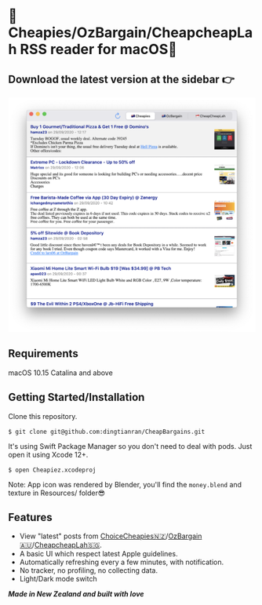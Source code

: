 # 💸Cheapies/OzBargain/CheapcheapLah RSS reader for macOS💸

## Download the latest version at the sidebar 👉

<img width="800" alt="screenshot" src="https://raw.githubusercontent.com/dingtianran/CheapBargains/main/Resources/screenshot.png">

## Requirements
macOS 10.15 Catalina and above

## Getting Started/Installation
Clone this repository.
```shell
$ git clone git@github.com:dingtianran/CheapBargains.git
```

It's using Swift Package Manager so you don't need to deal with pods. Just open it using Xcode 12+.
```shell
$ open Cheapiez.xcodeproj
```

Note: App icon was rendered by Blender, you'll find the `money.blend` and texture in Resources/ folder😎

## Features
* View "latest" posts from [ChoiceCheapies🇳🇿](https://www.cheapies.nz)/[OzBargain🇦🇺](https://www.ozbargain.com.au/)/[CheapcheapLah🇸🇬](https://www.cheapcheaplah.com/).
* A basic UI which respect latest Apple guidelines.
* Automatically refreshing every a few minutes, with notification.
* No tracker, no profiling, no collecting data.
* Light/Dark mode switch

***Made in New Zealand and built with love***
